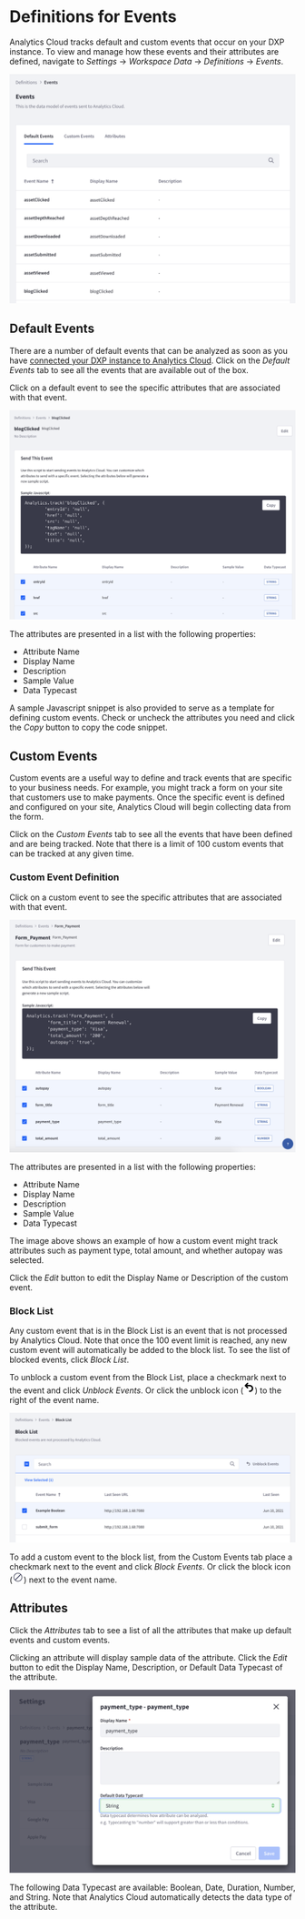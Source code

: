 # Definitions for Events

Analytics Cloud tracks default and custom events that occur on your DXP instance. To view and manage how these events and their attributes are defined, navigate to *Settings* &rarr; *Workspace Data* &rarr; *Definitions* &rarr; *Events*.

![View the default and custom events as well as their attributes in settings.](./definitions-for-events/images/01.png)

## Default Events

There are a number of default events that can be analyzed as soon as you have [connected your DXP instance to Analytics Cloud](../../connecting-data-sources/connecting-liferay-dxp-to-analytics-cloud.md). Click on the *Default Events* tab to see all the events that are available out of the box.

Click on a default event to see the specific attributes that are associated with that event.

![Click on a default event and see all its attributes.](./definitions-for-events/images/02.png)

The attributes are presented in a list with the following properties:

* Attribute Name
* Display Name
* Description
* Sample Value
* Data Typecast

A sample Javascript snippet is also provided to serve as a template for defining custom events. Check or uncheck the attributes you need and click the *Copy* button to copy the code snippet.

## Custom Events

Custom events are a useful way to define and track events that are specific to your business needs. For example, you might track a form on your site that customers use to make payments. Once the specific event is defined and configured on your site, Analytics Cloud will begin collecting data from the form. 

Click on the *Custom Events* tab to see all the events that have been defined and are being tracked. Note that there is a limit of 100 custom events that can be tracked at any given time. 

### Custom Event Definition

Click on a custom event to see the specific attributes that are associated with that event.

![Click on a custom event and see all its attributes.](./definitions-for-events/images/03.png)

The attributes are presented in a list with the following properties:

* Attribute Name
* Display Name
* Description
* Sample Value
* Data Typecast

The image above shows an example of how a custom event might track attributes such as payment type, total amount, and whether autopay was selected.

Click the *Edit* button to edit the Display Name or Description of the custom event. 

### Block List

Any custom event that is in the Block List is an event that is not processed by Analytics Cloud. Note that once the 100 event limit is reached, any new custom event will automatically be added to the block list. To see the list of blocked events, click *Block List*.

To unblock a custom event from the Block List, place a checkmark next to the event and click *Unblock Events*. Or click the unblock icon (![unblock icon](../../images/icon-unblock.png)) to the right of the event name.

![Select a custom event and click Unblock Events.](./definitions-for-events/images/04.png)

To add a custom event to the block list, from the Custom Events tab place a checkmark next to the event and click *Block Events*. Or click the block icon (![block icon](../../images/icon-block.png)) next to the event name.

## Attributes

Click the *Attributes* tab to see a list of all the attributes that make up default events and custom events.

Clicking an attribute will display sample data of the attribute. Click the *Edit* button to edit the Display Name, Description, or Default Data Typecast of the attribute. 

![Click the Edit button to make changes to the attribute.](./definitions-for-events/images/05.png)

The following Data Typecast are available: Boolean, Date, Duration, Number, and String. Note that Analytics Cloud automatically detects the data type of the attribute.
